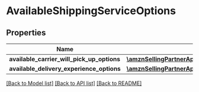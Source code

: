 # AvailableShippingServiceOptions

## Properties
Name | Type | Description | Notes
------------ | ------------- | ------------- | -------------
**available_carrier_will_pick_up_options** | [**\amznSellingPartnerApiPhpSdk\MerchantFulfillmentV0\Model\AvailableCarrierWillPickUpOptionsList**](AvailableCarrierWillPickUpOptionsList.md) |  | 
**available_delivery_experience_options** | [**\amznSellingPartnerApiPhpSdk\MerchantFulfillmentV0\Model\AvailableDeliveryExperienceOptionsList**](AvailableDeliveryExperienceOptionsList.md) |  | 

[[Back to Model list]](../../README.md#documentation-for-models) [[Back to API list]](../../README.md#documentation-for-api-endpoints) [[Back to README]](../../README.md)


